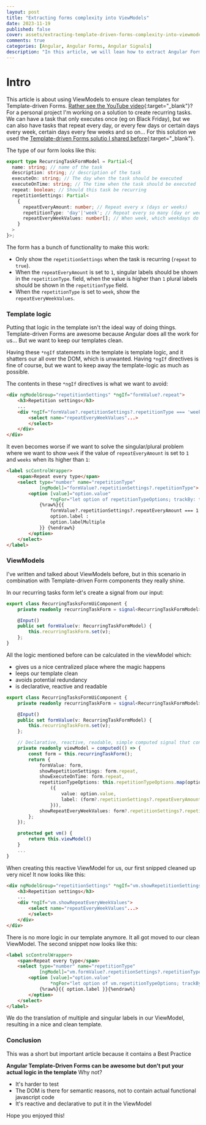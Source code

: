 ```yaml
---
layout: post
title: "Extracting forms complexity into ViewModels"
date: 2023-11-19
published: false
cover: assets/extracting-template-driven-forms-complexity-into-viewmodels.jpg
comments: true
categories: [Angular, Angular Forms, Angular Signals]
description: "In this article, we will lean how to extract Angular Forms functionality into ViewModels"
---
```


# Intro

This article is about using ViewModels to ensure clean templates for Template-driven Forms.
[Rather see the YouTube video](todo){:target="_blank"}?
For a personal project I'm working on a solution to create recurring tasks.
We can have a task that only executes once (eg on Black Friday),
but we can also have tasks that repeat every day, or every few days
or certain days every week, certain days every few weeks and so on...
For this solution we used the [Template-driven Forms solutio I shared before](https://blog.simplified.courses/i-opensourced-my-angular-template-driven-forms-solution/){:target="_blank"}.

The type of our form looks like this:

```typescript
export type RecurringTaskFormModel = Partial<{
  name: string; // name of the task
  description: string; // description of the task
  executeOn: string; // The day when the task should be executed
  executeOnTime: string; // The time when the task should be executed
  repeat: boolean; // Should this task be recurring
  repetitionSettings: Partial<
    {
      repeatEveryAmount: number; // Repeat every x (days or weeks)
      repetitionType: 'day'|'week'; // Repeat every so many (day or week)
      repeatEveryWeekValues: number[]; // When week, which weekdays do we want to repeat
    }
  >
}>;
```

The form has a bunch of functionality to make this work:
- Only show the `repetitionSettings` when the task is recurring (`repeat` to `true`).
- When the `repeatEveryAmount` is set to `1`, singular labels should be shown in the `repetitionType`.
  field, when the value is higher than `1` plural labels should be shown in the `repetitionType` field.
- When the `repetitionType` is set to `week`, show the `repeatEveryWeekValues`.

### Template logic

Putting that logic in the template isn't the ideal way of doing things. Template-driven Forms are awesome
because Angular does all the work for us... But we want to keep our templates clean.

Having these `*ngIf` statements in the template is template logic, and it shatters
our all over the DOM, which is unwanted. Having `*ngIf` directives is fine of course, but we want to keep away
the template-logic as much as possible.

The contents in these `*ngIf` directives is what we want to avoid:

```html
<div ngModelGroup="repetitionSettings" *ngIf="formValue?.repeat">
    <h3>Repetition settings</h3>
    ...
    <div *ngIf="formValue?.repetitionSettings?.repetitionType === 'week'">
        <select name="repeatEveryWeekValues"...>
        </select>
    </div>
</div>
```

It even becomes worse if we want to solve the singular/plural problem where we want to show
`week` if the value of `repeatEveryAmount` is set to `1` and `weeks` when its higher than `1`:

```html
<label scControlWrapper>
    <span>Repeat every type</span>
    <select type="number" name="repetitionType"
            [ngModel]="formValue?.repetitionSettings?.repetitionType">
        <option [value]="option.value"
                *ngFor="let option of repetitionTypeOptions; trackBy: tracker">
            {%raw%}{{
                formValue?.repetitionSettings?.repeatEveryAmount === 1 ?
                option.label :
                option.labelMultiple
            }} {%endraw%}
        </option>
    </select>
</label>
```

### ViewModels

I've written and talked about ViewModels before, but in this scenario in combination with Template-driven Form components
they really shine.

In our recurring tasks form let's create a signal from our input:

```typescript
export class RecurringTasksFormUiComponent {
    private readonly recurringTaskForm = signal<RecurringTaskFormModel>({});

    @Input()
    public set formValue(v: RecurringTaskFormModel) {
        this.recurringTaskForm.set(v);
    };
}
```

All the logic mentioned before can be calculated in the viewModel which:
- gives us a nice centralized place where the magic happens
- leeps our template clean
- avoids potential redundancy
- is declarative, reactive and readable

```typescript
export class RecurringTasksFormUiComponent {
    private readonly recurringTaskForm = signal<RecurringTaskFormModel>({});

    @Input()
    public set formValue(v: RecurringTaskFormModel) {
        this.recurringTaskForm.set(v);
    };

    // Declarative, reactive, readable, simple computed signal that contains all the complexity
    private readonly viewModel = computed(() => {
        const form = this.recurringTaskForm();
        return {
            formValue: form,
            showRepetitionSettings: form.repeat,
            showExecuteOnTime: form.repeat,
            repetitionTypeOptions: this.repetitionTypeOptions.map(option =>
                ({
                    value: option.value,
                    label: (form?.repetitionSettings?.repeatEveryAmount || 0) > 1 ? option.labelMultiple : option.label
                })),
            showRepeatEveryWeekValues: form?.repetitionSettings?.repetitionType === 'week'
        };
    });

    protected get vm() {
        return this.viewModel()
    }
    ...
}
```

When creating this reactive ViewModel for us, our first snipped cleaned up very nice!
It now looks like this:

```html
<div ngModelGroup="repetitionSettings" *ngIf="vm.showRepetitionSettings">
    <h3>Repetition settings</h3>
    ...
    <div *ngIf="vm.showRepeatEveryWeekValues">
        <select name="repeatEveryWeekValues"...>
        </select>
    </div>
</div>
```

There is no more logic in our template anymore. It all got moved to our clean ViewModel.
The second snippet now looks like this:

```html
<label scControlWrapper>
    <span>Repeat every type</span>
    <select type="number" name="repetitionType"
            [ngModel]="vm.formValue?.repetitionSettings?.repetitionType">
        <option [value]="option.value"
                *ngFor="let option of vm.repetitionTypeOptions; trackBy: tracker">
            {%raw%}{{ option.label }}{%endraw%}
        </option>
    </select>
</label>
```

We do the translation of multiple and singular labels in our ViewModel, resulting in a nice and clean template.

### Conclusion

This was a short but important article because it contains a Best Practice

**Angular Template-Driven Forms can be awesome but don't put your actual logic in the template**
Why not?
- It's harder to test
- The DOM is there for semantic reasons, not to contain actual functional javascript code
- It's reactive and declarative to put it in the ViewModel

Hope you enjoyed this!
